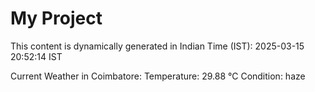# My Project

This content is dynamically generated in Indian Time (IST): 2025-03-15 20:52:14 IST


Current Weather in Coimbatore:
Temperature: 29.88 °C
Condition: haze
